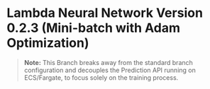 # Lambda Neural Network Version 0.2.3 (Mini-batch with Adam Optimization)

>**Note:** This Branch breaks away from the standard branch configuration and decouples the Prediction API running on ECS/Fargate, to focus solely on the training process.